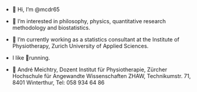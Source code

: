 - 👋 Hi, I’m @mcdr65
- 👀 I’m interested in philosophy, physics, quantitative research methodology and biostatistics.
- 🌱 I’m currently working as a statistics consultant at the Institute of Physiotherapy, Zurich University of
Applied Sciences.
- I like 👟running.
  
 
- 🏣 André Meichtry, Dozent Institut für Physiotherapie, Zürcher Hochschule für Angewandte Wissenschaften ZHAW, Technikumstr. 71, 8401 Winterthur, Tel: 058 934 64 86



<!---
mcdr65/mcdr65 is a ✨ special ✨ repository because its `README.md` (this file) appears on your GitHub profile.
You can click the Preview link to take a look at your changes.
--->
